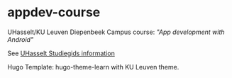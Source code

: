 # appdev-course

UHasselt/KU Leuven Diepenbeek Campus course: _"App development with Android"_

See [UHasselt Studiegids information](https://www.uhasselt.be/studiegids?n=4&a=2020&i=3291)

Hugo Template: hugo-theme-learn with KU Leuven theme. 
